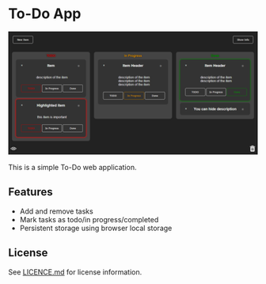 # To-Do App

<p align="center">
  <img src="/screenshot.png" alt="todo application"/>
</p>

This is a simple To-Do web application.

## Features

- Add and remove tasks
- Mark tasks as todo/in progress/completed
- Persistent storage using browser local storage

## License

See [LICENCE.md](LICENCE.md) for license information.
